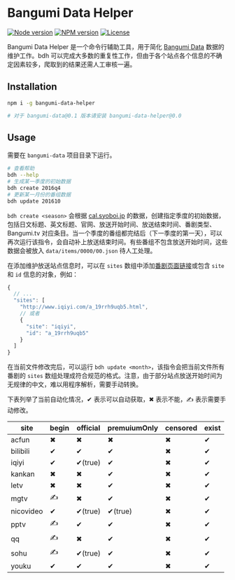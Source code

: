 # Bangumi Data Helper

[![Node version](https://img.shields.io/badge/node-%3E%3D%208.0.0-blue.svg)](https://nodejs.org)
[![NPM version](https://img.shields.io/npm/v/bangumi-data-helper.svg)](https://www.npmjs.com/package/bangumi-data-helper)
[![License](https://img.shields.io/npm/l/bangumi-data-helper.svg)](https://github.com/bangumi-data/helper/blob/master/LICENSE)

Bangumi Data Helper 是一个命令行辅助工具，用于简化 [Bangumi Data](https://github.com/bangumi-data/bangumi-data) 数据的维护工作。bdh 可以完成大多数的重复性工作，但由于各个站点各个信息的不确定因素较多，爬取到的结果还需人工审核一遍。

## Installation

```bash
npm i -g bangumi-data-helper

# 对于 bangumi-data@0.1 版本请安装 bangumi-data-helper@0.0
```

## Usage

需要在 `bangumi-data` 项目目录下运行。

```bash
# 查看帮助
bdh --help
# 生成某一季度的初始数据
bdh create 2016q4
# 更新某一月份的番组数据
bdh update 201610
```

`bdh create <season>` 会根据 [cal.syoboi.jp](http://cal.syoboi.jp/) 的数据，创建指定季度的初始数据，包括日文标题、英文标题、官网、放送开始时间、放送结束时间、番剧类型、Bangumi.tv 对应条目。当一个季度的番组都完结后（下一季度的第一天），可以再次运行该指令，会自动补上放送结束时间。有些番组不包含放送开始时间，这些数据会被放入 `data/items/0000/00.json` 待人工处理。

在添加维护放送站点信息时，可以在 `sites` 数组中添加[番剧页面链接](https://github.com/bangumi-data/bangumi-data/blob/master/CONTRIBUTING.md#%E7%AB%99%E7%82%B9-url-%E6%8B%BC%E6%8E%A5)或包含 `site` 和 `id` 信息的对象，例如：

```js
{
  // ...
  "sites": [
    "http://www.iqiyi.com/a_19rrh9uqb5.html",
    // 或者
    {
      "site": "iqiyi",
      "id": "a_19rrh9uqb5"
    }
  ]
}
```

在当前文件修改完后，可以运行 `bdh update <month>`，该指令会把当前文件所有番剧的 `sites` 数组处理成符合规范的格式。注意，由于部分站点放送开始时间为无规律的中文，难以用程序解析，需要手动转换。

下表列举了当前自动化情况，✔ 表示可以自动获取，✖ 表示不能，✍ 表示需要手动修改。

| site      | begin | official | premuiumOnly | censored | exist |
| --------- | ----- | -------- | ------------ | -------- | ----- |
| acfun     | ✖    | ✖       | ✖           | ✖       | ✔    |
| bilibili  | ✔    | ✔       | ✔           | ✖       | ✔    |
| iqiyi     | ✔    | ✔(true) | ✔           | ✖       | ✔    |
| kankan    | ✖    | ✖       | ✔           | ✖       | ✔    |
| letv      | ✖    | ✖       | ✔           | ✖       | ✔    |
| mgtv      | ✍     | ✖       | ✔           | ✖      | ✔    |
| nicovideo | ✔    | ✔(true) | ✔(true)     | ✖       | ✔    |
| pptv      | ✍     | ✔       | ✔           | ✖      | ✔    |
| qq        | ✍     | ✖       | ✔           | ✖      | ✔    |
| sohu      | ✍     | ✔(true) | ✔           | ✖      | ✔    |
| youku     | ✔    | ✔       | ✔           | ✖       | ✔    |
